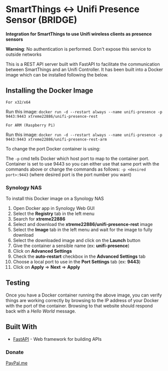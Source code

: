 # SmartThings <-> Unifi Presence Sensor (BRIDGE)

**Integration for SmartThings to use Unifi wireless clients as presence sensors**

**Warning**: No authentication is performed. Don't expose this service to outside networks

This is a REST API server built with FastAPI to facilitate the communication between SmartThings and an Unifi Controller. It has been built into a Docker image which can be installed following the below.

## Installing the Docker Image

```
For x32/x64
```

Run this image:
`docker run -d --restart always --name unifi-presence -p 9443:9443 xtreme22886/unifi-presence-rest`

```
For ARM (Raspberry Pi)
```

Run this image:
`docker run -d --restart always --name unifi-presence -p 9443:9443 xtreme22886/unifi-presence-rest-arm`

To change the port Docker container is using:

The `-p` cmd tells Docker which host port to map to the container port. Container is set to use 9443 so you can either use that same port with the commands above or change the commands as follows: `-p <desired port>:9443` (where desired port is the port number you want)

### Synology NAS
To install this Docker image on a Synology NAS
1. Open Docker app in Synology Web GUI
2. Select the **Registry** tab in the left menu
3. Search for **xtreme22886**
4. Select and download the **xtreme22886/unifi-presence-rest** image
5. Select the **Image** tab in the left menu and wait for the image to fully download
6. Select the downloaded image and click on the **Launch** button
7. Give the container a sensible name (ex: **unifi-presence**)
8. Click on **Advanced Settings**
9. Check the **auto-restart** checkbox in the **Advanced Settings** tab
10.  Choose a local port to use in the **Port Settings** tab (ex: **9443**)
11. Click on **Apply** => **Next** => **Apply**

## Testing

Once you have a Docker container running the above image, you can verify things are working correctly by browsing to the IP address of your Docker with the port of the container. Browsing to that website should respond back with a *Hello World* message.

## Built With

* [FastAPI](https://fastapi.tiangolo.com/) - Web framework for building APIs

### Donate
[PayPal.me](https://www.paypal.com/paypalme2/xtreme22886)
